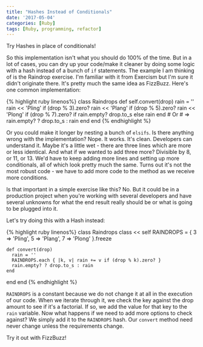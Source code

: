 ```yaml
---
title: "Hashes Instead of Conditionals"
date: '2017-05-04'
categories: [Ruby]
tags: [Ruby, programming, refactor]
---
```


Try Hashes in place of conditionals!

So this implementation isn't what you should do 100% of the time. But in a lot of cases, you can dry up your code/make it cleaner by doing some logic with a hash instead of a bunch of `if` statements. The example I am thinking of is the Raindrop exercise. I'm familiar with it from Exercism but I'm sure it didn't originate there. It's pretty much the same idea as FizzBuzz. Here's one common implementation:

{% highlight ruby linenos%}
class Raindrops
  def self.convert(drop)
    rain = ''
    rain << 'Pling' if (drop % 3).zero?
    rain << 'Plang' if (drop % 5).zero?
    rain << 'Plong' if (drop % 7).zero?
    if rain.empty?
      drop.to_s
    else
      rain
    end
    # Or
    # => rain.empty? ? drop.to_s : rain
  end
end
{% endhighlight %}

Or you could make it longer by nesting a bunch of `elsifs`. Is there anything wrong with the implementation? Nope. It works. It's clean. Developers can understand it. Maybe it's a little wet - there are three lines which are more or less identical. And what if we wanted to add three more? Divisible by 8, or 11, or 13. We'd have to keep adding more lines and setting up more conditionals, all of which look pretty much the same. Turns out it's not the most robust code - we have to add more code to the method as we receive more conditions.

Is that important in a simple exercise like this? No. But it could be in a production project when you're working with several developers and have several unknowns for what the end result really should be or what is going to be plugged into it.

Let's try doing this with a Hash instead:

{% highlight ruby linenos%}
class Raindrops
  class << self
    RAINDROPS = { 3 => 'Pling', 5 => 'Plang', 7 => 'Plong' }.freeze

    def convert(drop)
      rain = ''
      RAINDROPS.each { |k, v| rain += v if (drop % k).zero? }
      rain.empty? ? drop.to_s : rain
    end
  end
end
{% endhighlight %}

`RAINDROPS` is a constant because we do not change it at all in the execution of our code. When we iterate through it, we check the key against the drop amount to see if it's a factorial. If so, we add the value for that key to the `rain` variable. Now what happens if we need to add more options to check against? We simply add it to the `RAINDROPS` hash. Our `convert` method need never change unless the requirements change.

Try it out with FizzBuzz!
